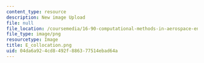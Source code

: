 ```yaml
---
content_type: resource
description: New image Upload
file: null
file_location: /coursemedia/16-90-computational-methods-in-aerospace-engineering-spring-2014/04da6a924cd8492f886377514ebad64a_E_collocation.png
file_type: image/png
resourcetype: Image
title: E_collocation.png
uid: 04da6a92-4cd8-492f-8863-77514ebad64a
---
```

